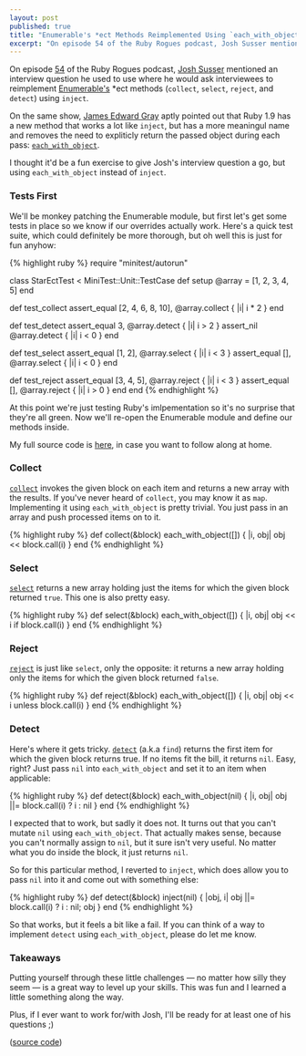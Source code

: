 ```yaml
---
layout: post
published: true
title: "Enumerable's *ect Methods Reimplemented Using `each_with_object`"
excerpt: "On episode 54 of the Ruby Rogues podcast, Josh Susser mentioned an interview question he used to use where he would ask the interviewee to reimplement Enumerable's *ect methods (collect, select, reject, and detect) using <code>inject</code>. In this post I attempt the same thing, but using <code>each_with_object</code>"
---
```


On episode [54][rr54] of the Ruby Rogues podcast, [Josh Susser][susser] mentioned an interview question he used to use where he would ask interviewees to reimplement [Enumerable's][enumerable] *ect methods (`collect`, `select`, `reject`, and `detect`) using `inject`.

On the same show, [James Edward Gray][jeg2] aptly pointed out that Ruby 1.9 has a new method that works a lot like `inject`, but has a more meaningul name and removes the need to expliticly return the passed object during each pass: [`each_with_object`][each-with-object].

I thought it'd be a fun exercise to give Josh's interview question a go, but using `each_with_object` instead of `inject`.

### Tests First

We'll be monkey patching the Enumerable module, but first let's get some tests in place so we know if our overrides actually work. Here's a quick test suite, which could definitely be more thorough, but oh well this is just for fun anyhow:

{% highlight ruby %}
require "minitest/autorun"

class StarEctTest < MiniTest::Unit::TestCase
  def setup
    @array = [1, 2, 3, 4, 5]
  end

  def test_collect
    assert_equal [2, 4, 6, 8, 10], @array.collect { |i| i * 2 }
  end

  def test_detect
    assert_equal 3, @array.detect { |i| i > 2 }
    assert_nil @array.detect { |i| i < 0 }
  end

  def test_select
    assert_equal [1, 2], @array.select { |i| i < 3 }
    assert_equal [],  @array.select { |i| i < 0 }
  end

  def test_reject
    assert_equal [3, 4, 5], @array.reject { |i| i < 3 }
    assert_equal [], @array.reject { |i| i > 0 }
  end
end
{% endhighlight %}

At this point we're just testing Ruby's imlpementation so it's no surprise that they're all green. Now we'll re-open the Enumerable module and define our methods inside.

My full source code is [here][source], in case you want to follow along at home.

### Collect

[`collect`][collect] invokes the given block on each item and returns a new array with the results. If you've never heard of `collect`, you may know it as `map`. Implementing it using `each_with_object` is pretty trivial. You just pass in an array and push processed items on to it.

{% highlight ruby %}
def collect(&block)
  each_with_object([]) { |i, obj| obj << block.call(i) }
end
{% endhighlight %}

### Select

[`select`][select] returns a new array holding just the items for which the given block returned `true`. This one is also pretty easy.

{% highlight ruby %}
def select(&block)
  each_with_object([]) { |i, obj| obj << i if block.call(i) }
end
{% endhighlight %}

### Reject

[`reject`][reject] is just like `select`, only the opposite: it returns a new array holding only the items for which the given block returned `false`.

{% highlight ruby %}
def reject(&block)
  each_with_object([]) { |i, obj| obj << i unless block.call(i) }
end
{% endhighlight %}

### Detect

Here's where it gets tricky. [`detect`][detect] (a.k.a `find`) returns the first item for which the given block returns true. If no items fit the bill, it returns `nil`. Easy, right? Just pass `nil` into `each_with_object` and set it to an item when applicable:

{% highlight ruby %}
def detect(&block)
  each_with_object(nil) { |i, obj| obj ||= block.call(i) ? i : nil }
end
{% endhighlight %}

I expected that to work, but sadly it does not. It turns out that you can't mutate `nil` using `each_with_object`. That actually makes sense, because you can't normally assign to `nil`, but it sure isn't very useful. No matter what you do inside the block, it just returns `nil`.

So for this particular method, I reverted to `inject`, which does allow you to pass `nil` into it and come out with something else:

{% highlight ruby %}
def detect(&block)
  inject(nil) { |obj, i| obj ||= block.call(i) ? i : nil; obj }
end
{% endhighlight %}

So that works, but it feels a bit like a fail. If you can think of a way to implement `detect` using `each_with_object`, please do let me know.

### Takeaways

Putting yourself through these little challenges &mdash; no matter how silly they seem &mdash; is a great way to level up your skills. This was fun and I learned a little something along the way.

Plus, if I ever want to work for/with Josh, I'll be ready for at least one of his questions ;)

([source code][source])

[susser]:http://twitter.com/joshsusser
[jeg2]:http://twitter.com/jeg2
[rr54]:http://rubyrogues.com/054-rr-coding-exercises-quizzes-and-katas/
[each-with-object]:http://ruby-doc.org/core-1.9.3/Enumerable.html#method-i-each_with_object
[enumerable]:http://ruby-doc.org/core-1.9.3/Enumerable.html
[inject]:http://ruby-doc.org/core-1.9.3/Enumerable.html#method-i-inject
[collect]:http://ruby-doc.org/core-1.9.3/Enumerable.html#method-i-collect
[select]:http://ruby-doc.org/core-1.9.3/Enumerable.html#method-i-select
[reject]:http://ruby-doc.org/core-1.9.3/Enumerable.html#method-i-reject
[detect]:http://ruby-doc.org/core-1.9.3/Enumerable.html#method-i-detect
[source]:https://gist.github.com/2759931
